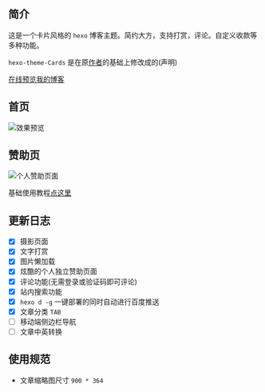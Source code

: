 ## 简介 
这是一个卡片风格的 `hexo` 博客主题。简约大方，支持打赏，评论。自定义收款等多种功能。

`hexo-theme-Cards` 是在原[作者](https://github.com/Mrminfive/hexo-theme-skapp)的基础上修改成的(声明)

[在线预览我的博客](https://blog.adymilk.cn/)


## 首页
![效果预览](http://img.0551shengteng.cn/20180605-1.jpg)

## 赞助页
![个人赞助页面](http://img.0551shengteng.cn/20180610-2.png)

基础使用教程[点这里](https://github.com/adymilk/hexo-theme-Cards/blob/master/README-cn.md)

## 更新日志

- [x] 摄影页面
- [x] 文字打赏
- [x] 图片懒加载
- [x] 炫酷的个人独立赞助页面
- [x] 评论功能(无需登录或验证码即可评论)
- [x] 站内搜索功能
- [x] `hexo d -g` 一键部署的同时自动进行百度推送
- [x] 文章分类 `TAB`
- [ ] 移动端侧边栏导航
- [ ] 文章中英转换

## 使用规范

- 文章缩略图尺寸 `900 * 364`


